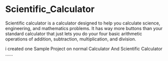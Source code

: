 # Scientific_Calculator
Scientific calculator is a calculator designed to help you calculate science, engineering, and mathematics problems. It has way more buttons than your standard calculator that just lets you do your four basic arithmetic operations of addition, subtraction, multiplication, and division.



i created one Sample Project on normal Calculator And Scientific Calculator ......

